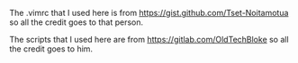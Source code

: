 The .vimrc that I used here is from https://gist.github.com/Tset-Noitamotua
so all the credit goes to that person.

The scripts that I used here are from https://gitlab.com/OldTechBloke
so all the credit goes to him.
